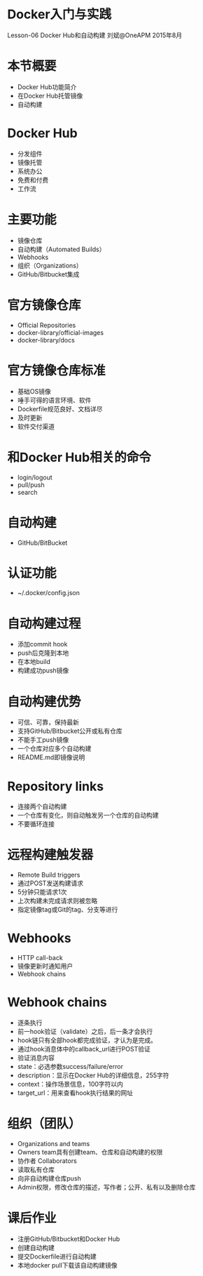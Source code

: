 # Docker入门与实践

Lesson-06 Docker Hub和自动构建
刘斌@OneAPM
2015年8月

# 本节概要

- Docker Hub功能简介
- 在Docker Hub托管镜像
- 自动构建

# Docker Hub

- 分发组件
- 镜像托管
- 系统办公
- 免费和付费
- 工作流

# 主要功能

- 镜像仓库
- 自动构建（Automated Builds）
- Webhooks
- 组织（Organizations）
- GitHub/Bitbucket集成

# 官方镜像仓库

- Official Repositories
- docker-library/official-images
- docker-library/docs

# 官方镜像仓库标准

- 基础OS镜像
- 唾手可得的语言环境、软件
- Dockerfile规范良好、文档详尽
- 及时更新
- 软件交付渠道

# 和Docker Hub相关的命令

- login/logout
- pull/push
- search

# 自动构建

- GitHub/BitBucket


# 认证功能

- ~/.docker/config.json

# 自动构建过程

- 添加commit hook
- push后克隆到本地
- 在本地build
- 构建成功push镜像

# 自动构建优势

- 可信、可靠，保持最新
- 支持GitHub/Bitbucket公开或私有仓库
- 不能手工push镜像
- 一个仓库对应多个自动构建
- README.md即镜像说明


# Repository links

- 连接两个自动构建
- 一个仓库有变化，则自动触发另一个仓库的自动构建
- 不要循环连接


# 远程构建触发器

- Remote Build triggers
- 通过POST发送构建请求
- 5分钟只能请求1次
- 上次构建未完成请求则被忽略
- 指定镜像tag或Git的tag、分支等进行


# Webhooks

- HTTP call-back
- 镜像更新时通知用户
- Webhook chains

# Webhook chains

- 逐条执行
- 前一hook验证（validate）之后，后一条才会执行
- hook链只有全部hook都完成验证，才认为是完成。
- 通过hook消息体中的callback_url进行POST验证
- 验证消息内容
- state：必选参数success/failure/error
- description：显示在Docker Hub的详细信息，255字符
- context：操作场景信息，100字符以内
- target_url：用来查看hook执行结果的网址

# 组织（团队）

- Organizations and teams
- Owners team具有创建team、仓库和自动构建的权限
- 协作者 Collaborators
- 读取私有仓库
- 向非自动构建仓库push
- Admin权限，修改仓库的描述，写作者；公开、私有以及删除仓库

# 课后作业

- 注册GitHub/Bitbucket和Docker Hub
- 创建自动构建
- 提交Dockerfile进行自动构建
- 本地docker pull下载该自动构建镜像
